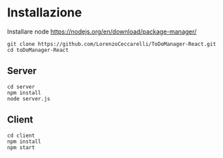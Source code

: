 # Installazione 

Installare node https://nodejs.org/en/download/package-manager/

  ```
  git clone https://github.com/LorenzoCeccarelli/ToDoManager-React.git
  cd toDoManager-React
  ```
  ## Server
  ```
  cd server
  npm install
  node server.js
  ```
  ## Client
  ```
  cd client 
  npm install
  npm start
  ```
